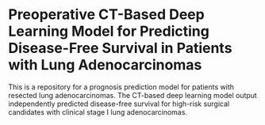 # Preoperative CT-Based Deep Learning Model for Predicting Disease-Free Survival in Patients with Lung Adenocarcinomas
This is a repository for a prognosis prediction model for patients with resected lung adenocarcinomas. The CT-based deep learning model output independently predicted disease-free survival for high-risk surgical candidates with clinical stage I lung adenocarcinomas.
